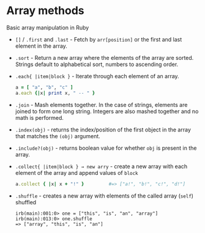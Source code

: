 # Array methods
Basic array manipulation in Ruby


- `[]` / `.first` and `.last` - Fetch by `arr[position]` or the first and last element in the array.

- `.sort` - Return a new array where the elements of the array are sorted. Strings default to alphabetical sort, numbers to ascending order.

- `.each{ |item|block }` - Iterate through each element of an array.
    ```ruby
    a = [ "a", "b", "c" ]
    a.each {|x| print x, " -- " }
    ```

- `.join` - Mash elements together. In the case of strings, elements are joined to form one long string. Integers are also mashed together and no math is performed.

- `.index(obj)` - returns the index/position of the first object in the array that matches the `(obj)` argument.

- `.include?(obj)` - returns boolean value for whether `obj` is present in the array.

- `.collect{ |item|block } → new arry` -  create a new array with each element of the array and append values of `block`
    ```ruby
    a.collect { |x| x + "!" }         #=> ["a!", "b!", "c!", "d!"]
    ```

- `.shuffle` - creates a new array with elements of the called array (`self`) shuffled
    ```
    irb(main):001:0> one = ["this", "is", "an", "array"]
    irb(main):013:0> one.shuffle
    => ["array", "this", "is", "an"]
    ```
